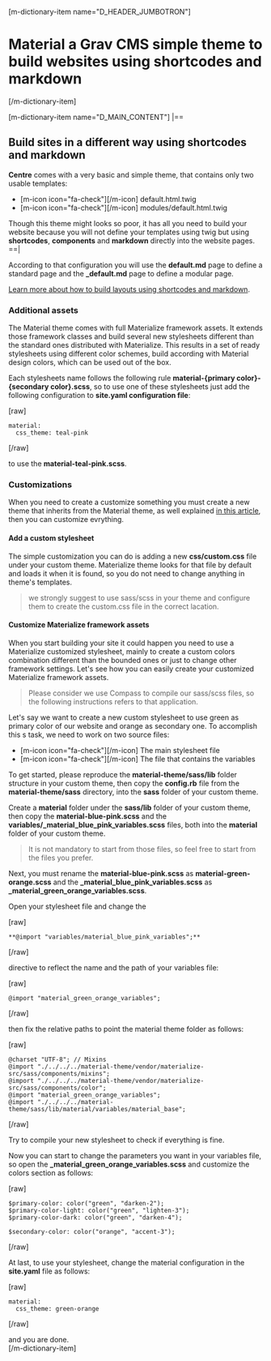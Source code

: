[m-dictionary-item name="D_HEADER_JUMBOTRON"]
  # Material a Grav CMS simple theme to build websites using shortcodes and markdown
[/m-dictionary-item]

[m-dictionary-item name="D_MAIN_CONTENT"]
  |==
  ## Build sites in a different way using shortcodes and markdown

  **Centre** comes with a very basic and simple theme, that contains only two usable templates:

  - [m-icon icon="fa-check"][/m-icon] default.html.twig
  - [m-icon icon="fa-check"][/m-icon] modules/default.html.twig

  Though this theme might looks so poor, it has all you need to build your website because you will not define your templates using twig but using **shortcodes**, **components** and **markdown** directly into the website pages.
  ==|
  
  According to that configuration you will use the **default.md** page to define a standard page and the **_default.md** page to define a modular page.

  [Learn more about how to build layouts using shortcodes and markdown](/centre/material-design-made-easy-with-grav-cms-pro#shortcodes).

  ### Additional assets

  The Material theme comes with full Materialize framework assets. It extends those framework classes and build several new stylesheets different than the standard ones distributed with Materialize. This results in a set of ready stylesheets using different color schemes, build according with Material design colors, which can be used out of the box.

  Each stylesheets name follows the following rule **material-{primary color}-{secondary color}.scss**, so to use one of these stylesheets just add the following configuration to **site.yaml configuration file**:

  [raw]
  ```
  material:
    css_theme: teal-pink
  ```
  [/raw]

  to use the **material-teal-pink.scss**.

  ### Customizations

  When you need to create a customize something you must create a new theme that inherits from the Material theme, as well explained [in this article](), then you can customize evrything.

  #### Add a custom stylesheet

  The simple customization you can do is adding a new **css/custom.css** file under your custom theme. Materialize theme looks for that file by default and loads it when it is found, so you do not need to change anything in theme's templates.

  > we strongly suggest to use sass/scss in your theme and configure them to create the custom.css file in the correct lacation.

  #### Customize Materialize framework assets

  When you start building your site it could happen you need to use a Materialize customized stylesheet, mainly to create a custom colors combination different than the bounded ones or just to change other framework settings. Let's see how you can easily create your customized Materialize framework assets.

  > Please consider we use Compass to compile our sass/scss files, so the following instructions refers to that application.

  Let's say we want to create a new custom stylesheet to use green as primary color of our website and orange as secondary one. To accomplish this s task, we need to work on two source files:

  - [m-icon icon="fa-check"][/m-icon] The main stylesheet file
  - [m-icon icon="fa-check"][/m-icon] The file that contains the variables

  To get started, please reproduce the **material-theme/sass/lib** folder structure in your custom theme, then copy the **config.rb** file from the **material-theme/sass** directory, into the **sass** folder of your custom theme.

  Create a **material** folder under the **sass/lib** folder of your custom theme, then copy the **material-blue-pink.scss** and the **variables/_material_blue_pink_variables.scss** files, both into the **material** folder of your custom theme.

  > It is not mandatory to start from those files, so feel free to start from the files you prefer.

  Next, you must rename the **material-blue-pink.scss** as **material-green-orange.scss** and the **_material_blue_pink_variables.scss** as **_material_green_orange_variables.scss**.

  Open your stylesheet file and change the

  [raw]
  ```
  **@import "variables/material_blue_pink_variables";**  
  ```
  [/raw]

  directive to reflect the name and the path of your variables file:

  [raw]
  ```
  @import "material_green_orange_variables";
  ```
  [/raw]

  then fix the relative paths to point the material theme folder as follows:

  [raw]
  ```
  @charset "UTF-8"; // Mixins
  @import "./../../../material-theme/vendor/materialize-src/sass/components/mixins";
  @import "./../../../material-theme/vendor/materialize-src/sass/components/color";
  @import "material_green_orange_variables";
  @import "./../../../material-theme/sass/lib/material/variables/material_base";
  ```
  [/raw]

  Try to compile your new stylesheet to check if everything is fine.

  Now you can start to change the parameters you want in your variables file, so open the **_material_green_orange_variables.scss** and customize the colors section as follows:

  [raw]
  ```
  $primary-color: color("green", "darken-2");
  $primary-color-light: color("green", "lighten-3");
  $primary-color-dark: color("green", "darken-4");

  $secondary-color: color("orange", "accent-3");
  ```
  [/raw]

  At last, to use your stylesheet, change the material configuration in the **site.yaml** file as follows:

  [raw]
  ```
  material:
    css_theme: green-orange
  ```
  [/raw]

  and you are done.  
[/m-dictionary-item]
